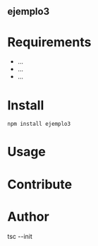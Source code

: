 ## ejemplo3

# Requirements
* ...
* ...
* ...

# Install
```npm install ejemplo3```
# Usage
# Contribute
# Author

tsc --init